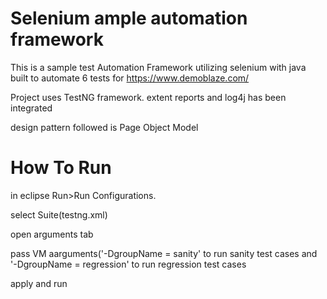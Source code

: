 # Selenium ample automation framework
This is a sample test Automation Framework utilizing selenium with java built to automate 6 tests for https://www.demoblaze.com/

Project uses TestNG framework. extent reports and log4j has been integrated

design pattern followed is Page Object Model 



# How To Run
in eclipse Run>Run Configurations.

select Suite(testng.xml)

open arguments tab

pass VM aarguments('-DgroupName = sanity' to run sanity test cases and '-DgroupName = regression' to run regression test cases

apply and run
